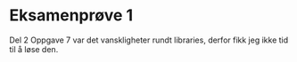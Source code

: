 # Eksamenprøve 1

Del 2 Oppgave 7 var det vanskligheter rundt libraries, derfor fikk jeg ikke tid til å løse den.
